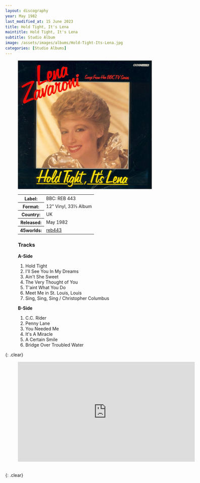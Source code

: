```yaml
---
layout: discography
year: May 1982
last_modified_at: 15 June 2023
title: Hold Tight, It's Lena
maintitle: Hold Tight, It's Lena
subtitle: Studio Album
image: /assets/images/albums/Hold-Tight-Its-Lena.jpg
categories: [Studio Albums]
---
```


<figure class="fig1" id="BBC">
<img src="/assets/images/albums/Hold-Tight-Its-Lena.jpg" class="full-width" alt="Front Cover for the album Hold Tight, It's Lena (1982)" />
<figcaption>
<table>
<tr><th>Label:</th><td>BBC: REB 443</td></tr>
<tr><th>Format:</th><td>12" Vinyl, 33⅓ Album</td></tr>
<tr><th>Country:</th><td>UK</td></tr>
<tr><th>Released:</th><td>May 1982</td></tr>
<tr class="split"><th>45worlds:</th><td><a class="external-link" href="http://www.45worlds.com/vinyl/album/reb443">reb443</a></td></tr>
</table>
</figcaption>
</figure>

<figure class="fig2" id="Tracks">
<figcaption>
<h3>Tracks</h3>
<strong>A-Side</strong>
</figcaption>
<ol>
<li>Hold Tight</li>
<li>I&apos;ll See You In My Dreams</li>
<li>Ain&apos;t She Sweet</li>
<li>The Very Thought of You</li>
<li>T&apos;aint What You Do</li>
<li>Meet Me in St. Louis, Louis</li>
<li>Sing, Sing, Sing / Christopher Columbus</li>
</ol>
<figcaption>
<strong>B-Side</strong>
</figcaption>
<ol>
<li>C.C. Rider</li>
<li>Penny Lane</li>
<li>You Needed Me</li>
<li>It&apos;s A Miracle</li>
<li>A Certain Smile</li>
<li>Bridge Over Troubled Water</li>
</ol>
</figure>

{: .clear}

<figure class="fig3" id="YouTube">
<div class="responsive-video"><iframe width="560" height="315" src="https://www.youtube.com/embed/o8t2q3o6q60" title="YouTube video player" frameborder="0" allow="accelerometer; autoplay; clipboard-write; encrypted-media; gyroscope; picture-in-picture" allowfullscreen></iframe></div>
</figure>

<br />{: .clear}


